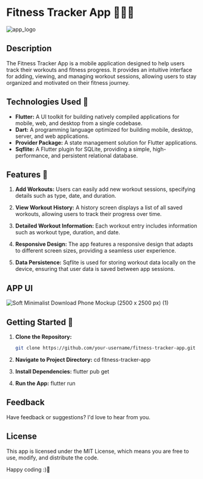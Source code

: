 # Fitness Tracker App 🏋️‍♂️📱

![app_logo](https://github.com/ayeshabaloch123/Fitness-Tracking-Flutter-App/assets/90467681/818a23be-fb1e-4436-8877-3bd744afdb83)

## Description

The Fitness Tracker App is a mobile application designed to help users track their workouts and fitness progress. It provides an intuitive interface for adding, viewing, and managing workout sessions, allowing users to stay organized and motivated on their fitness journey.

## Technologies Used 🚀

- **Flutter:** A UI toolkit for building natively compiled applications for mobile, web, and desktop from a single codebase.
- **Dart:** A programming language optimized for building mobile, desktop, server, and web applications.
- **Provider Package:** A state management solution for Flutter applications.
- **Sqflite:** A Flutter plugin for SQLite, providing a simple, high-performance, and persistent relational database.

## Features 🌟

1. **Add Workouts:** Users can easily add new workout sessions, specifying details such as type, date, and duration.

2. **View Workout History:** A history screen displays a list of all saved workouts, allowing users to track their progress over time.

3. **Detailed Workout Information:** Each workout entry includes information such as workout type, duration, and date.

4. **Responsive Design:** The app features a responsive design that adapts to different screen sizes, providing a seamless user experience.

5. **Data Persistence:** Sqflite is used for storing workout data locally on the device, ensuring that user data is saved between app sessions.

## APP UI
![Soft Minimalist Download Phone Mockup (2500 x 2500 px) (1)](https://github.com/ayeshabaloch123/Fitness-Tracking-Flutter-App/assets/90467681/ef49c1d9-c590-48c6-8476-3959e5230431)

## Getting Started 🚀

1. **Clone the Repository:**
   ```bash
   git clone https://github.com/your-username/fitness-tracker-app.git

2. **Navigate to Project Directory:**
    cd fitness-tracker-app

3. **Install Dependencies:**
    flutter pub get

4. **Run the App:**
    flutter run

## Feedback
 Have feedback or suggestions? I'd love to hear from you.

## License
This app is licensed under the MIT License, which means you are free to use, modify, and distribute the code.

Happy coding :)🚀




